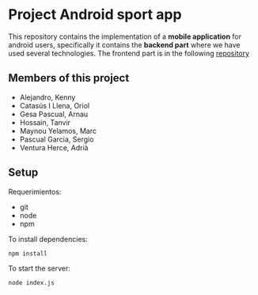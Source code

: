 # Project Android sport app
This repository contains the implementation of a **mobile application** for android users, specifically it contains the **backend part** where we have used several technologies. The frontend part is in the following [repository](https://github.com/tanvir08/Android-app-frontend_Fibness-Java)

## Members of this project
- Alejandro, Kenny
- Catasús I Llena, Oriol
- Gesa Pascual, Arnau
- Hossain, Tanvir
- Maynou Yelamos, Marc
- Pascual Garcia, Sergio
- Ventura Herce, Adrià


## Setup
Requerimientos:
- git
- node
- npm

To install dependencies:
```
npm install
```

To start the server:
```
node index.js
```